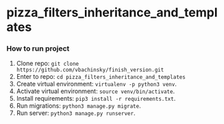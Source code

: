 # pizza_filters_inheritance_and_templates


### How to run project
1. Clone repo: `git clone https://github.com/vbachinsky/finish_version.git`
2. Enter to repo: `cd pizza_filters_inheritance_and_templates`
3. Create virtual environment: `virtualenv -p python3 venv`.
4. Activate virtual environment: `source venv/bin/activate`.
5. Install requirements: `pip3 install -r requirements.txt`.
6. Run migrations: `python3 manage.py migrate`.
7. Run server: `python3 manage.py runserver`.
